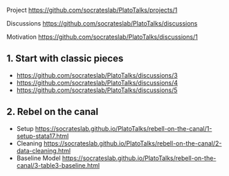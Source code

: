 

Project https://github.com/socrateslab/PlatoTalks/projects/1

Discussions https://github.com/socrateslab/PlatoTalks/discussions

Motivation https://github.com/socrateslab/PlatoTalks/discussions/1

## 1. Start with classic pieces
- https://github.com/socrateslab/PlatoTalks/discussions/3
- https://github.com/socrateslab/PlatoTalks/discussions/4
- https://github.com/socrateslab/PlatoTalks/discussions/5

## 2. Rebel on the canal

- Setup https://socrateslab.github.io/PlatoTalks/rebell-on-the-canal/1-setup-stata17.html
- Cleaning https://socrateslab.github.io/PlatoTalks/rebell-on-the-canal/2-data-cleaning.html
- Baseline Model https://socrateslab.github.io/PlatoTalks/rebell-on-the-canal/3-table3-baseline.html
